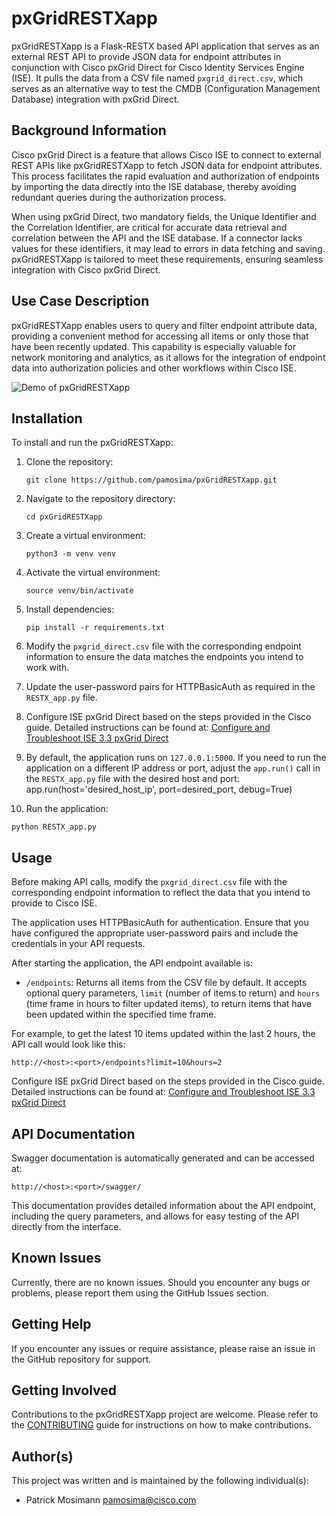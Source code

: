 # pxGridRESTXapp

pxGridRESTXapp is a Flask-RESTX based API application that serves as an external REST API to provide JSON data for endpoint attributes in conjunction with Cisco pxGrid Direct for Cisco Identity Services Engine (ISE). It pulls the data from a CSV file named `pxgrid_direct.csv`, which serves as an alternative way to test the CMDB (Configuration Management Database) integration with pxGrid Direct.

## Background Information

Cisco pxGrid Direct is a feature that allows Cisco ISE to connect to external REST APIs like pxGridRESTXapp to fetch JSON data for endpoint attributes. This process facilitates the rapid evaluation and authorization of endpoints by importing the data directly into the ISE database, thereby avoiding redundant queries during the authorization process.

When using pxGrid Direct, two mandatory fields, the Unique Identifier and the Correlation Identifier, are critical for accurate data retrieval and correlation between the API and the ISE database. If a connector lacks values for these identifiers, it may lead to errors in data fetching and saving. pxGridRESTXapp is tailored to meet these requirements, ensuring seamless integration with Cisco pxGrid Direct.

## Use Case Description

pxGridRESTXapp enables users to query and filter endpoint attribute data, providing a convenient method for accessing all items or only those that have been recently updated. This capability is especially valuable for network monitoring and analytics, as it allows for the integration of endpoint data into authorization policies and other workflows within Cisco ISE.

![Demo of pxGridRESTXapp](img/pxGridRESTXapp.gif)

## Installation

To install and run the pxGridRESTXapp:

1. Clone the repository:

   ```
   git clone https://github.com/pamosima/pxGridRESTXapp.git
   ```

2. Navigate to the repository directory:

   ```
   cd pxGridRESTXapp
   ```

3. Create a virtual environment:

   ```
   python3 -m venv venv
   ```

4. Activate the virtual environment:

   ```
   source venv/bin/activate
   ```

5. Install dependencies:

   ```
   pip install -r requirements.txt
   ```

6. Modify the `pxgrid_direct.csv` file with the corresponding endpoint information to ensure the data matches the endpoints you intend to work with.

7. Update the user-password pairs for HTTPBasicAuth as required in the `RESTX_app.py` file.

8. Configure ISE pxGrid Direct based on the steps provided in the Cisco guide. Detailed instructions can be found at:
   [Configure and Troubleshoot ISE 3.3 pxGrid Direct](https://www.cisco.com/c/en/us/support/docs/security/identity-services-engine-33/221004-configure-and-troubleshoot-ise-3-3-pxgri.html)

9. By default, the application runs on `127.0.0.1:5000`. If you need to run the application on a different IP address or port, adjust the `app.run()` call in the `RESTX_app.py` file with the desired host and port:
   app.run(host='desired_host_ip', port=desired_port, debug=True)

10. Run the application:

   ```
   python RESTX_app.py
   ```

## Usage

Before making API calls, modify the `pxgrid_direct.csv` file with the corresponding endpoint information to reflect the data that you intend to provide to Cisco ISE.

The application uses HTTPBasicAuth for authentication. Ensure that you have configured the appropriate user-password pairs and include the credentials in your API requests.

After starting the application, the API endpoint available is:

- `/endpoints`: Returns all items from the CSV file by default. It accepts optional query parameters, `limit` (number of items to return) and `hours` (time frame in hours to filter updated items), to return items that have been updated within the specified time frame.

For example, to get the latest 10 items updated within the last 2 hours, the API call would look like this:

```
http://<host>:<port>/endpoints?limit=10&hours=2
```

Configure ISE pxGrid Direct based on the steps provided in the Cisco guide. Detailed instructions can be found at: [Configure and Troubleshoot ISE 3.3 pxGrid Direct](https://www.cisco.com/c/en/us/support/docs/security/identity-services-engine-33/221004-configure-and-troubleshoot-ise-3-3-pxgri.html)

## API Documentation

Swagger documentation is automatically generated and can be accessed at:

```
http://<host>:<port>/swagger/
```

This documentation provides detailed information about the API endpoint, including the query parameters, and allows for easy testing of the API directly from the interface.

## Known Issues

Currently, there are no known issues. Should you encounter any bugs or problems, please report them using the GitHub Issues section.

## Getting Help

If you encounter any issues or require assistance, please raise an issue in the GitHub repository for support.

## Getting Involved

Contributions to the pxGridRESTXapp project are welcome. Please refer to the [CONTRIBUTING](./CONTRIBUTING.md) guide for instructions on how to make contributions.

## Author(s)

This project was written and is maintained by the following individual(s):

- Patrick Mosimann <pamosima@cisco.com>
